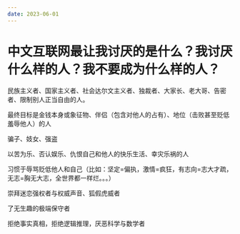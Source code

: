 ```yaml
---
date: 2023-06-01
---
```


# 中文互联网最让我讨厌的是什么？我讨厌什么样的人？我不要成为什么样的人？

民族主义者、国家主义者、社会达尔文主义者、独裁者、大家长、老大哥、告密者、限制别人正当自由的人。

最终目标是金钱本身或象征物、伴侣（包含对他人的占有）、地位（击败甚至贬低羞辱他人）的人

骗子、妓女、强盗

以苦为乐、否认娱乐、仇恨自己和他人的快乐生活、幸灾乐祸的人

习惯于辱骂贬低他人和自己（比如：坚定=偏执，激情=疯狂，有志向=志大才疏，无志=胸无大志，全世界都一样烂。。。）

崇拜迷恋强权者与权威声音、狐假虎威者

了无生趣的极端保守者

拒绝事实真相，拒绝逻辑推理，厌恶科学与数学者
